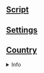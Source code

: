 ## [Script](https://github.com/FarhadElahi/CF/blob/main/Info/Script.md)
## [Settings](https://github.com/FarhadElahi/CF/blob/main/Info/Settings.md)
## [Country](https://github.com/FarhadElahi/CF/blob/main/Info/Country.md)

<details>
  <summary>Info</summary>
  
#### Script
[<img src="https://github.com/FarhadElahi/CF/blob/main/Info/Script.png" width="80">](https://github.com/FarhadElahi/CF/blob/main/Info/Script.md)
___
#### Settings
[<img src="https://github.com/FarhadElahi/CF/blob/main/Info/Settings.png" width="80">](https://github.com/FarhadElahi/CF/blob/main/Info/Settings.md)
___
#### Country
[<img src="https://github.com/FarhadElahi/CF/blob/main/Info/Country.png" width="80">](https://github.com/FarhadElahi/CF/blob/main/Info/Country.md)

